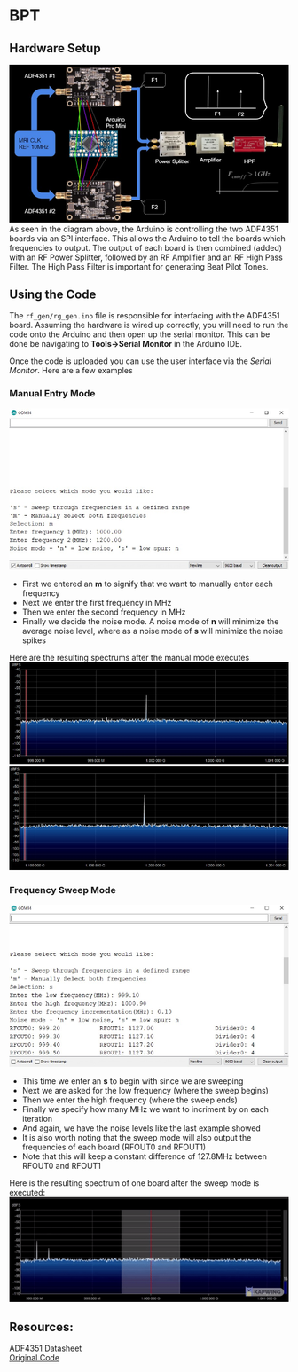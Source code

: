 # BPT
## Hardware Setup
![Hardware Setup](images/hardware.jpg)   
As seen in the diagram above, the Arduino is controlling the two ADF4351 boards via an SPI interface. This allows the Arduino to tell the boards which frequencies to output. The output of each board is then combined (added) with an RF Power Splitter, followed by an RF Amplifier and an RF High Pass Filter. The High Pass Filter is important for generating Beat Pilot Tones.   

## Using the Code
The `rf_gen/rg_gen.ino` file is responsible for interfacing with the ADF4351 board. Assuming the hardware is wired up correctly, you will need to run the code onto the Arduino and then open up the serial monitor. This can be done be navigating to **Tools->Serial Monitor** in the Arduino IDE.  

Once the code is uploaded you can use the user interface via the *Serial Monitor*. Here are a few examples   
### Manual Entry Mode
![](images/manual.jpg)
- First we entered an **m** to signify that we want to manually enter each frequency
- Next we enter the first frequency in MHz
- Then we enter the second frequency in MHz
- Finally we decide the noise mode. A noise mode of **n** will minimize the average noise level, where as a noise mode of **s** will minimize the noise spikes
   
Here are the resulting spectrums after the manual mode executes
![First Board](images/one_gig.jpg)
![Second Board](images/one_point_two_gig.jpg)

### Frequency Sweep Mode
![](images/sweep.jpg)
- This time we enter an **s** to begin with since we are sweeping
- Next we are asked for the low frequency (where the sweep begins)
- Then we enter the high frequency (where the sweep ends)
- Finally we specify how many MHz we want to incriment by on each iteration
- And again, we have the noise levels like the last example showed
- It is also worth noting that the sweep mode will also output the frequencies of each board (RFOUT0 and RFOUT1)
- Note that this will keep a constant difference of 127.8MHz between RFOUT0 and RFOUT1
   
Here is the resulting spectrum of one board after the sweep mode is executed:   
![Board 0 Sweep](images/sweep.gif)   


## Resources:
[ADF4351 Datasheet](https://www.analog.com/media/en/technical-documentation/data-sheets/ADF4351.pdf)  
[Original Code](http://f6kbf.free.fr/html/ADF4351%20and%20Arduino_Fr_Gb.htm)  
